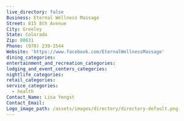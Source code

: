 ```yaml
---
live_directory: false
Business: Eternal Wellness Massage
Street: 815 8th Avenue
City: Greeley
State: Colorado
Zip: 80631
Phone: (970) 239-1544
Website: 'https://www.facebook.com/EternalWellnessMassage'
dining_categories:
entertainment_and_recreation_categories:
lodging_and_event_centers_categories:
nightlife_categories:
retail_categories:
service_categories:
  - health
Contact_Name: Lisa Yengst
Contact_Email:
Logo_image_path: /assets/images/directory/directory-default.png
---
```


